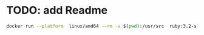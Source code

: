 # TODO: add Readme

```sh
docker run --platform  linux/amd64 --rm -v $(pwd):/usr/src  ruby:3.2-slim ./usr/src/bin/base64_to_pdf content.txt decoded.pdf
```
